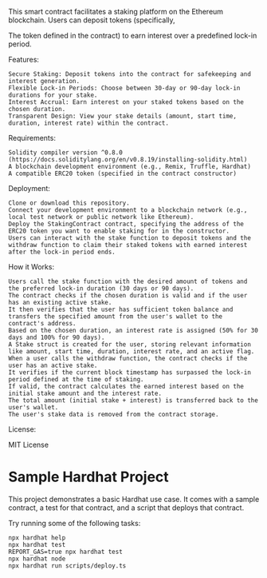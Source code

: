 This smart contract facilitates a staking platform on the Ethereum blockchain. Users can deposit tokens (specifically,

 The token defined in the contract) to earn interest over a predefined lock-in period.

Features:

    Secure Staking: Deposit tokens into the contract for safekeeping and interest generation.
    Flexible Lock-in Periods: Choose between 30-day or 90-day lock-in durations for your stake.
    Interest Accrual: Earn interest on your staked tokens based on the chosen duration.
    Transparent Design: View your stake details (amount, start time, duration, interest rate) within the contract.

Requirements:

    Solidity compiler version ^0.8.0 (https://docs.soliditylang.org/en/v0.8.19/installing-solidity.html)
    A blockchain development environment (e.g., Remix, Truffle, Hardhat)
    A compatible ERC20 token (specified in the contract constructor)

Deployment:

    Clone or download this repository.
    Connect your development environment to a blockchain network (e.g., local test network or public network like Ethereum).
    Deploy the StakingContract contract, specifying the address of the ERC20 token you want to enable staking for in the constructor.
    Users can interact with the stake function to deposit tokens and the withdraw function to claim their staked tokens with earned interest after the lock-in period ends.

How it Works:

    Users call the stake function with the desired amount of tokens and the preferred lock-in duration (30 days or 90 days).
    The contract checks if the chosen duration is valid and if the user has an existing active stake.
    It then verifies that the user has sufficient token balance and transfers the specified amount from the user's wallet to the contract's address.
    Based on the chosen duration, an interest rate is assigned (50% for 30 days and 100% for 90 days).
    A Stake struct is created for the user, storing relevant information like amount, start time, duration, interest rate, and an active flag.
    When a user calls the withdraw function, the contract checks if the user has an active stake.
    It verifies if the current block timestamp has surpassed the lock-in period defined at the time of staking.
    If valid, the contract calculates the earned interest based on the initial stake amount and the interest rate.
    The total amount (initial stake + interest) is transferred back to the user's wallet.
    The user's stake data is removed from the contract storage.

License:

MIT License
# Sample Hardhat Project

This project demonstrates a basic Hardhat use case. It comes with a sample contract, a test for that contract, and a script that deploys that contract.

Try running some of the following tasks:

```shell
npx hardhat help
npx hardhat test
REPORT_GAS=true npx hardhat test
npx hardhat node
npx hardhat run scripts/deploy.ts
```
